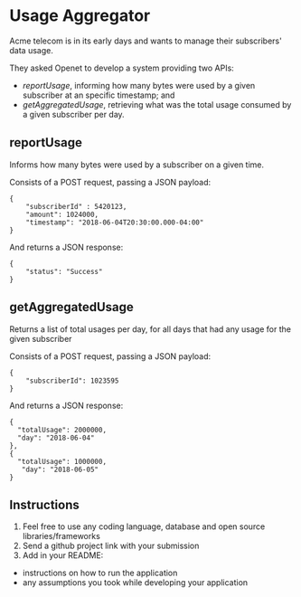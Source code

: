 # Usage Aggregator
Acme telecom is in its early days and wants to manage their subscribers' data usage.

They asked Openet to develop a system providing two APIs:
- _reportUsage_, informing how many bytes were used by a given subscriber at an specific timestamp; and
- _getAggregatedUsage_, retrieving what was the total usage consumed by a given subscriber per day.

## reportUsage

Informs how many bytes were used by a subscriber on a given time.

Consists of a POST request, passing a JSON payload:
```
{
    "subscriberId" : 5420123,
    "amount": 1024000,
    "timestamp": "2018-06-04T20:30:00.000-04:00"
}
```

And returns a JSON response:
```
{
    "status": "Success"
}
```

## getAggregatedUsage

Returns a list of total usages per day, for all days that had any usage for the given subscriber

Consists of a POST request, passing a JSON payload:

```
{
    "subscriberId": 1023595
}
```

And returns a JSON response:
```
{
  "totalUsage": 2000000,
  "day": "2018-06-04"
},
{
  "totalUsage": 1000000,
   "day": "2018-06-05"
}
```

## Instructions
1. Feel free to use any coding language, database and open source libraries/frameworks
2. Send a github project link with your submission
3. Add in your README: 
  - instructions on how to run the application
  - any assumptions you took while developing your application

